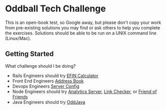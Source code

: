 # Oddball Tech Challenge

This is an open-book test, so Google away, but please don't copy your work from pre-existing solutions you may find or ask others to help you complete the exercises. Solutions should be able to be run on a UNIX command line (Linux/Mac).

## Getting Started

What challenge should I be doing?

- Rails Engineers should try [EFIN Calculator](/efin-calculator#efin-calculator)
- Front End Engineers [Address Book](/address-book)
- Devops Engineers [Server Config](/server-config)
- Node Engineers should try [Analytics Server](/analytics-server), [Link Checker](/link-checker), or [Friend of Friends](/friends-of-friends)
- Java Engineers should try [OddJava](/OddJava)